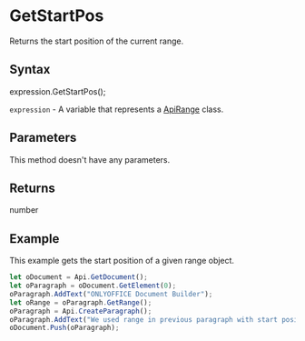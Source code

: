 # GetStartPos

Returns the start position of the current range.

## Syntax

expression.GetStartPos();

`expression` - A variable that represents a [ApiRange](../ApiRange.md) class.

## Parameters

This method doesn't have any parameters.

## Returns

number

## Example

This example gets the start position of a given range object.

```javascript
let oDocument = Api.GetDocument();
let oParagraph = oDocument.GetElement(0);
oParagraph.AddText("ONLYOFFICE Document Builder");
let oRange = oParagraph.GetRange();
oParagraph = Api.CreateParagraph();
oParagraph.AddText("We used range in previous paragraph with start position: " + oRange.GetStartPos());
oDocument.Push(oParagraph);
```
